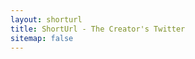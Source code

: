 ```yaml
---
layout: shorturl
title: ShortUrl - The Creator's Twitter
sitemap: false
---
```


<script>
    const url = 'https://twitter.com/CodyAnhorn';
</script>